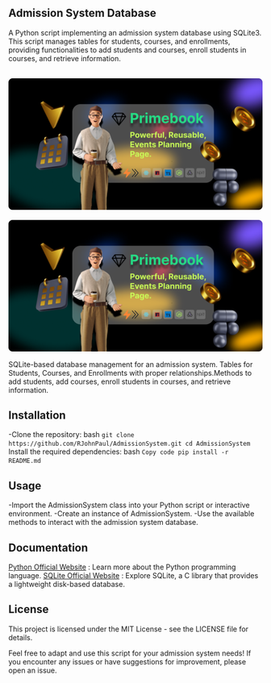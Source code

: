 
## Admission System Database
A Python script implementing an admission system database using SQLite3. This script manages tables for students, courses, and enrollments, providing functionalities to add students and courses, enroll students in courses, and retrieve information.

<div align="center">
  <br>
      <img src="https://github.com/RJohnPaul/Primebook/blob/32d007df82089df8271cd20568e4666f05dafa17/Banner_Prime.png" alt="Project Banner">
  <br />
</div>

<div align="center">
  <br>
      <img src="https://github.com/RJohnPaul/Primebook/blob/32d007df82089df8271cd20568e4666f05dafa17/Banner_Prime.png" alt="Project Banner">
  <br />
</div>

 SQLite-based database management for an admission system. Tables for Students, Courses, and Enrollments with proper relationships.Methods to add students, add courses, enroll students in courses, and retrieve information.

## Installation
-Clone the repository:
bash ```
git clone https://github.com/RJohnPaul/AdmissionSystem.git
cd AdmissionSystem
           ```
Install the required dependencies:
bash ```
Copy code
pip install -r README.md
     ```
## Usage
-Import the AdmissionSystem class into your Python script or interactive environment.
-Create an instance of AdmissionSystem.
-Use the available methods to interact with the admission system database.
## Documentation
[Python Official Website](https://www.python.org/) : Learn more about the Python programming language.
[SQLite Official Website](https://www.sqlite.org/index.html) : Explore SQLite, a C library that provides a lightweight disk-based database.

## License
This project is licensed under the MIT License - see the LICENSE file for details.

 Feel free to adapt and use this script for your admission system needs! If you encounter any issues or have suggestions for improvement, please open an issue.
